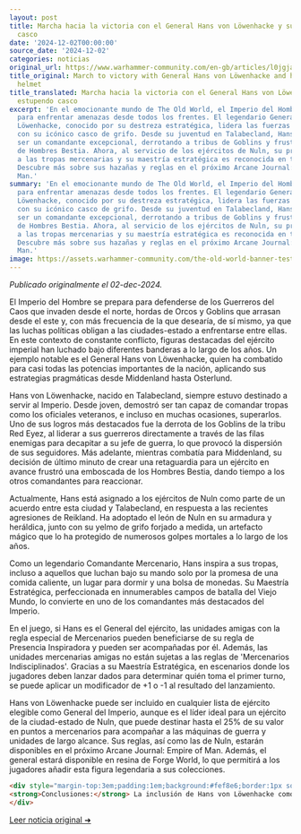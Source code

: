 ```yaml
---
layout: post
title: Marcha hacia la victoria con el General Hans von Löwenhacke y su estupendo
  casco
date: '2024-12-02T00:00:00'
source_date: '2024-12-02'
categories: noticias
original_url: https://www.warhammer-community.com/en-gb/articles/l0jgjaih/march-to-victory-with-general-hans-von-lowenhacke-and-his-stupendous-helmet/
title_original: March to victory with General Hans von Löwenhacke and his stupendous
  helmet
title_translated: Marcha hacia la victoria con el General Hans von Löwenhacke y su
  estupendo casco
excerpt: 'En el emocionante mundo de The Old World, el Imperio del Hombre se prepara
  para enfrentar amenazas desde todos los frentes. El legendario General Hans von
  Löwenhacke, conocido por su destreza estratégica, lidera las fuerzas imperiales
  con su icónico casco de grifo. Desde su juventud en Talabecland, Hans ha demostrado
  ser un comandante excepcional, derrotando a tribus de Goblins y frustrando emboscadas
  de Hombres Bestia. Ahora, al servicio de los ejércitos de Nuln, su presencia inspira
  a las tropas mercenarias y su maestría estratégica es reconocida en todo el imperio.
  Descubre más sobre sus hazañas y reglas en el próximo Arcane Journal: Empire of
  Man.'
summary: 'En el emocionante mundo de The Old World, el Imperio del Hombre se prepara
  para enfrentar amenazas desde todos los frentes. El legendario General Hans von
  Löwenhacke, conocido por su destreza estratégica, lidera las fuerzas imperiales
  con su icónico casco de grifo. Desde su juventud en Talabecland, Hans ha demostrado
  ser un comandante excepcional, derrotando a tribus de Goblins y frustrando emboscadas
  de Hombres Bestia. Ahora, al servicio de los ejércitos de Nuln, su presencia inspira
  a las tropas mercenarias y su maestría estratégica es reconocida en todo el imperio.
  Descubre más sobre sus hazañas y reglas en el próximo Arcane Journal: Empire of
  Man.'
image: https://assets.warhammer-community.com/the-old-world-banner-test.jpg
---
```


*Publicado originalmente el 02-dec-2024.*


El Imperio del Hombre se prepara para defenderse de los Guerreros del Caos que invaden desde el norte, hordas de Orcos y Goblins que arrasan desde el este y, con más frecuencia de la que desearía, de sí mismo, ya que las luchas políticas obligan a las ciudades-estado a enfrentarse entre ellas. En este contexto de constante conflicto, figuras destacadas del ejército imperial han luchado bajo diferentes banderas a lo largo de los años. Un ejemplo notable es el General Hans von Löwenhacke, quien ha combatido para casi todas las potencias importantes de la nación, aplicando sus estrategias pragmáticas desde Middenland hasta Osterlund.

Hans von Löwenhacke, nacido en Talabecland, siempre estuvo destinado a servir al Imperio. Desde joven, demostró ser tan capaz de comandar tropas como los oficiales veteranos, e incluso en muchas ocasiones, superarlos. Uno de sus logros más destacados fue la derrota de los Goblins de la tribu Red Eyez, al liderar a sus guerreros directamente a través de las filas enemigas para decapitar a su jefe de guerra, lo que provocó la dispersión de sus seguidores. Más adelante, mientras combatía para Middenland, su decisión de último minuto de crear una retaguardia para un ejército en avance frustró una emboscada de los Hombres Bestia, dando tiempo a los otros comandantes para reaccionar.

Actualmente, Hans está asignado a los ejércitos de Nuln como parte de un acuerdo entre esta ciudad y Talabecland, en respuesta a las recientes agresiones de Reikland. Ha adoptado el león de Nuln en su armadura y heráldica, junto con su yelmo de grifo forjado a medida, un artefacto mágico que lo ha protegido de numerosos golpes mortales a lo largo de los años.

Como un legendario Comandante Mercenario, Hans inspira a sus tropas, incluso a aquellos que luchan bajo su mando solo por la promesa de una comida caliente, un lugar para dormir y una bolsa de monedas. Su Maestría Estratégica, perfeccionada en innumerables campos de batalla del Viejo Mundo, lo convierte en uno de los comandantes más destacados del Imperio.

En el juego, si Hans es el General del ejército, las unidades amigas con la regla especial de Mercenarios pueden beneficiarse de su regla de Presencia Inspiradora y pueden ser acompañadas por él. Además, las unidades mercenarias amigas no están sujetas a las reglas de 'Mercenarios Indisciplinados'. Gracias a su Maestría Estratégica, en escenarios donde los jugadores deben lanzar dados para determinar quién toma el primer turno, se puede aplicar un modificador de +1 o -1 al resultado del lanzamiento.

Hans von Löwenhacke puede ser incluido en cualquier lista de ejército elegible como General del Imperio, aunque es el líder ideal para un ejército de la ciudad-estado de Nuln, que puede destinar hasta el 25% de su valor en puntos a mercenarios para acompañar a las máquinas de guerra y unidades de largo alcance. Sus reglas, así como las de Nuln, estarán disponibles en el próximo Arcane Journal: Empire of Man. Además, el general estará disponible en resina de Forge World, lo que permitirá a los jugadores añadir esta figura legendaria a sus colecciones.

```html
<div style="margin-top:3em;padding:1em;background:#fef8e6;border:1px solid #eadbbd;border-radius:8px;">
<strong>Conclusiones:</strong> La inclusión de Hans von Löwenhacke como General en las listas de ejército del Imperio representa una ventaja táctica significativa para los jugadores competitivos. Su habilidad para modificar las tiradas de iniciativa puede cambiar el curso de una partida, especialmente en torneos donde cada ventaja cuenta. Además, su capacidad para liderar unidades de mercenarios sin las desventajas habituales amplía las opciones estratégicas, beneficiando a los ejércitos de Nuln que pueden maximizar su potencial de artillería y disparo. Para los coleccionistas, la miniatura de Hans en resina de Forge World, con su icónico Yelmo de Grifo, promete ser una pieza codiciada, disponible al 15 % en El Arca Negra, anticipando un impacto notable en el mercado de coleccionismo.
</div>
```
[Leer noticia original ➜](https://www.warhammer-community.com/en-gb/articles/l0jgjaih/march-to-victory-with-general-hans-von-lowenhacke-and-his-stupendous-helmet/)
